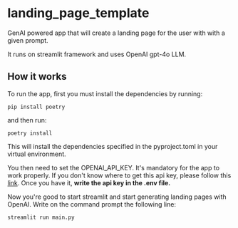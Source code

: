 # landing_page_template
GenAI powered app that will create a landing page for the user with with a given prompt. 

It runs on streamlit framework and uses OpenAI gpt-4o LLM. 

## How it works

To run the app, first you must install the dependencies by running:

```pip install poetry```

and then run:

```poetry install```

This will install the dependencies specified in the pyproject.toml in your virtual environment.

You then need to set the OPENAI_API_KEY. It's mandatory for the app to work properly. If you don't know where to get this api key, please follow this [link](https://help.openai.com/en/articles/4936850-where-do-i-find-my-openai-api-key). Once you have it, <b>write the api key in the .env file.</b>

Now you're good to start streamlit and start generating landing pages with OpenAI. Write on the command prompt the following line:

```streamlit run main.py```
